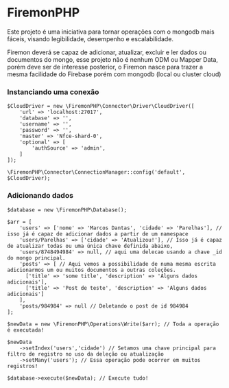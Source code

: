 # FiremonPHP
Este projeto é uma iniciativa para tornar operações com o mongodb mais fáceis, visando legibilidade, desempenho e escalabilidade.

Firemon deverá se capaz de adicionar, atualizar, excluir e ler dados ou documentos do mongo, esse projeto não é nenhum ODM ou Mapper Data,
porém deve ser de interesse posterior, o Firemon nasce para trazer a mesma facilidade do Firebase porém com mongodb (local ou cluster cloud)


### Instanciando uma conexão
```
$CloudDriver = new \FiremonPHP\Connector\Driver\CloudDriver([
    'url' => 'localhost:27017',
    'database' => '',
    'username' => '',
    'password' => '',
    'master' => 'Nfce-shard-0',
    'optional' => [
        'authSource' => 'admin',
    ]
]);

\FiremonPHP\Connector\ConnectionManager::config('default', $CloudDriver);
```

### Adicionando dados

```
$database = new \FiremonPHP\Database();

$arr = [
    'users' => ['nome' => 'Marcos Dantas', 'cidade' => 'Parelhas'], // isso já é capaz de adicionar dados a partir de um namespace
    'users/Parelhas' => ['cidade' => 'Atualizou!'], // Isso já é capaz de atualizar todas ou uma única chave definida abaixo,
    'users/8748494984' => null, // aqui uma delecao usando a chave _id do mongo principal.
    'posts' => [ // Aqui vemos a possibilidade de numa mesma escrita adicionarmos um ou muitos documentos a outras coleções.
      ['title' => 'some title', 'description' => 'Alguns dados adicionais'],
      ['title' => 'Post de teste', 'description' => 'Alguns dados adicionais']
    ],
    'posts/984984' => null // Deletando o post de id 984984
];

$newData = new \FiremonPHP\Operations\Write($arr); // Toda a operação é executada!

$newData
    ->setIndex('users','cidade') // Setamos uma chave principal para filtro de registro no uso da deleção ou atualização
    ->setMany('users'); // Essa operação pode ocorrer em muitos registros!

$database->execute($newData); // Execute tudo!
```
